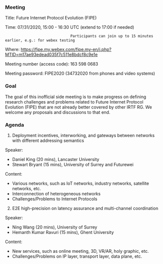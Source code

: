 ### **Meeting**
Title: Future Internet Protocol Evolution (FIPE)

Time:  07/31/2020, 15:00 - 16:30 UTC (extend to 17:00 if needed)
                                  
                                  Participants can join up to 15 minutes earlier, e.g.: for webex testing

Where: 	https://fipe.my.webex.com/fipe.my-en/j.php?MTID=m17ae93edead035f7c511e8bdcf8c9e1e

Meeting number (access code): 163 598 0683 

Meeting password: FIPE2020 (34732020 from phones and video systems)


### **Goal**
The goal of this inofficial side meeting is to make progress on defining research challenges and problems related to Future Internet Protocol Evolution (FIPE) that are not already better covered by other IRTF RG. We welcome any proposals and discussions to that end. 

### **Agenda**

1. Deployment incentives, interworking, and gateways between networks with different addressing semantics

Speaker:

- Daniel King (20 mins), Lancaster University
- Stewart Bryant (15 mins), University of Surrey and Futurewei

Content:
- Various networks, such as IoT networks, industry networks, satellite networks, etc.
- Interconnection of heterogeneous networks
- Challenges/Problems to Internet Protocols

2. E2E high-precision on latency assurance and multi-channel coordination 

Speaker:

- Ning Wang (20 mins), University of Surrey
- Hemanth Kumar Ravuri (15 mins), Ghent University        
         
Content: 
- New services, such as online meeting, 3D, VR/AR, holy graphic, etc. 
- Challenges/Problems on IP layer, transport layer, data plane, etc.
